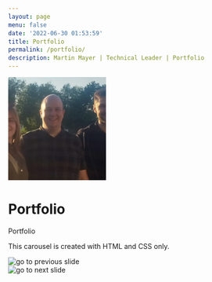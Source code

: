```yaml
---
layout: page
menu: false
date: '2022-06-30 01:53:59'
title: Portfolio
permalink: /portfolio/
description: Martin Mayer | Technical Leader | Portfolio
---
```


<img class="img-rounded" src="/assets/img/uploads/martinmayer.jpg" alt="Martin Mayer" width="200">

# Portfolio

<p>Portfolio</p>

<p>This carousel is created with HTML and CSS only.</p>

<div class="component">
	<img src="left.svg" alt="go to previous slide" onclick="goLeft()"> 
	<div class="carousel">
		<div class="slide" id="slide1"></div>
		<div class="slide" id="slide2"></div>
		<div class="slide" id="slide3"></div>
	</div>
	<img src="right.svg" alt="go to next slide" onclick="goRight()">
</div>
<script>
	function goRight() {
		document.querySelector(".carousel").scrollLeft += 240;
	}

	function goLeft() {
		document.querySelector(".carousel").scrollLeft -= 240;
	 }

</script>